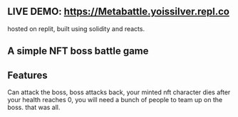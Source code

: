 ## LIVE DEMO: https://Metabattle.yoissilver.repl.co

hosted on replit, built using solidity and reacts.

## A simple NFT boss battle game

## Features
Can attack the boss, boss attacks back, your minted nft character dies after your health reaches 0, you will need a bunch of people to team up on the boss.
that was all. 
